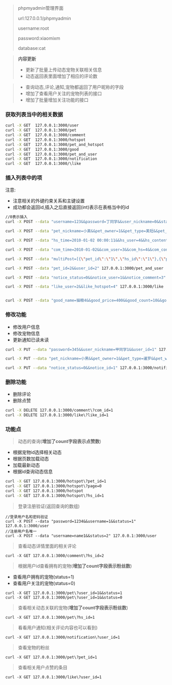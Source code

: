 > phpmyadmin管理界面
>
> url:127.0.0.1/phpmyadmin
>
> username:root
>
> password:xiaomixm
>
> database:cat


> **内容更新**
> - 更新了批量上传动态宠物关联相关信息
> - 动态返回表里面增加了相应的评论数


> - 查询动态,评论,通知,宠物都返回了用户昵称的字段
> - 增加了查看用户关注的宠物列表的接口
> - 增加了批量增加关注功能的接口

### 获取列表当中的相关数据

```bash
curl -X GET  127.0.0.1:3000/user
curl -X GET  127.0.0.1:3000/pet
curl -X GET  127.0.0.1:3000/comment
curl -X GET  127.0.0.1:3000/hotspot
curl -X GET  127.0.0.1:3000/pet_and_hotspot
curl -X GET  127.0.0.1:3000/good
curl -X GET  127.0.0.1:3000/pet_and_user
curl -X GET  127.0.0.1:3000/notification
curl -X GET  127.0.0.1:3000/\like
```
### 插入列表中的项

注意:
- 注意相关的外键约束关系和主键设置
- 成功都会返回id,插入之后直接返回(int)表示在表格当中的id

```bash
//0表示插入
curl -X POST --data "username=123&&password=丁同学&&user_nickname=0&&status=0" 127.0.0.1:3000/user

curl -X POST --data "pet_nickname=小美&&pet_owner=1&&pet_type=美短&&pet_weight=20&&pet_sex=female&&pet_birth=2010-01-02&&pet_photo=test.jpg" 127.0.0.1:3000/pet

curl -X POST --data "hs_time=2010-01-02 00:00:11&&hs_user=4&&hs_content=text4" 127.0.0.1:3000/hotspot

curl -X POST --data "com_time=2010-01-02&&com_user=3&&com_hs=4&&com_content=test4" 127.0.0.1:3000/comment

curl -X POST --data "multiPost=[{\"pet_id\":\"1\",\"hs_id\":\"1\"},{\"pet_id\":\"1\",\"hs_id\":\"1\"},{\"pet_id\":\"1\",\"hs_id\":\"1\"}]" 127.0.0.1:3000/pet_and_hotspot

curl -X POST --data "pet_id=2&&user_id=2" 127.0.0.1:3000/pet_and_user

curl -X POST --data "notice_status=0&&notice_user=1&&notice_comment=3" 127.0.0.1:3000/notification

curl -X POST --data "like_user=2&&like_hotspot=4" 127.0.0.1:3000/like


curl -X POST --data "good_name=猫粮4&&good_price=400&&good_count=10&&good_info=还行" 127.0.0.1:3000/good

```

### 修改功能
- 修改用户信息
- 修改宠物信息
- 更新通知已读未读

```bash
curl -X PUT --data "password=345&&user_nickname=甲同学1&&user_id=1" 127.0.0.1:3000/user

curl -X PUT --data "pet_nickname=小黑&&pet_owner=1&&pet_type=暹罗&&pet_weight=30&&pet_sex=male&&pet_birth=2010-01-02&&pet_id=1&&pet_photo=test2.jpg" 127.0.0.1:3000/pet

curl -X PUT --data "notice_status=0&&notice_id=1" 127.0.0.1:3000/notification
```

### 删除功能
- 删除评论
- 删除点赞

```bash
curl -X DELETE 127.0.0.1:3000/comment\?com_id=1
curl -X DELETE 127.0.0.1:3000/like\?like_id=1
```

### 功能点

> 动态的查询(**增加了count字段表示点赞数**)

- 根据宠物id选择相关动态
- 根据页数加载动态
- 加载最新动态
- 根据id查询动态信息

```bash
curl -X GET 127.0.0.1:3000/hotspot\?pet_id=1
curl -X GET 127.0.0.1:3000/hotspot\?page=0
curl -X GET 127.0.0.1:3000/hotspot
curl -X GET 127.0.0.1:3000/hotspot\?hs_id=1
```

> 登录注册验证(返回查询的数组)

```
//登录用户名和密码验证
curl -X POST --data "password=1234&&username=1&&status=1" 127.0.0.1:3000/user
//注册用户名唯一
curl -X POST --data "username=name1&&status=2" 127.0.0.1:3000/user
```

> 查看动态详情里面的相关评论

```
curl -X GET 127.0.0.1:3000/comment\?hs_id=2
```

> 根据用户id查看拥有的宠物(**增加了count字段表示粉丝数**)

- 查看用户拥有的宠物(status=1)
- 查看用户关注的宠物(status=0)

```
curl -X GET 127.0.0.1:3000/pet\?user_id=1&&status=1
curl -X GET 127.0.0.1:3000/pet\?user_id=1&&status=0
```

> 查看相关动态关联的宠物(**增加了count字段表示粉丝数**)

```
curl -X GET 127.0.0.1:3000/pet\?hs_id=1
```

> 看看用户通知(相关评论内容也可以看到)

```
curl -X GET 127.0.0.1:3000/notification\?user_id=1
```

> 查看宠物的粉丝

```
curl -X GET 127.0.0.1:3000/pet\?pet_id=1
```

> 查看相关用户点赞的条目

```
curl -X GET 127.0.0.1:3000/like\?user_id=1
```
